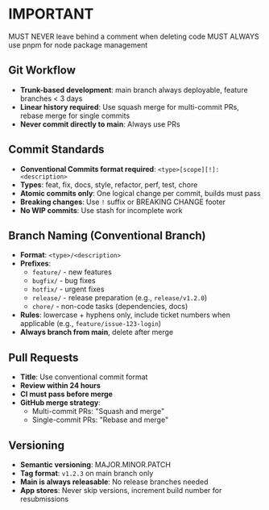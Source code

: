 # IMPORTANT
MUST NEVER leave behind a comment when deleting code
MUST ALWAYS use pnpm for node package management

## Git Workflow
- **Trunk-based development**: main branch always deployable, feature branches < 3 days
- **Linear history required**: Use squash merge for multi-commit PRs, rebase merge for single commits
- **Never commit directly to main**: Always use PRs

## Commit Standards
- **Conventional Commits format required**: `<type>[scope][!]: <description>`
- **Types**: feat, fix, docs, style, refactor, perf, test, chore
- **Atomic commits only**: One logical change per commit, builds must pass
- **Breaking changes**: Use `!` suffix or BREAKING CHANGE footer
- **No WIP commits**: Use stash for incomplete work

## Branch Naming (Conventional Branch)
- **Format**: `<type>/<description>`
- **Prefixes**:
  - `feature/` - new features
  - `bugfix/` - bug fixes
  - `hotfix/` - urgent fixes
  - `release/` - release preparation (e.g., `release/v1.2.0`)
  - `chore/` - non-code tasks (dependencies, docs)
- **Rules**: lowercase + hyphens only, include ticket numbers when applicable (e.g., `feature/issue-123-login`)
- **Always branch from main**, delete after merge

## Pull Requests
- **Title**: Use conventional commit format
- **Review within 24 hours**
- **CI must pass before merge**
- **GitHub merge strategy**:
  - Multi-commit PRs: "Squash and merge"
  - Single-commit PRs: "Rebase and merge"

## Versioning
- **Semantic versioning**: MAJOR.MINOR.PATCH
- **Tag format**: `v1.2.3` on main branch only
- **Main is always releasable**: No release branches needed
- **App stores**: Never skip versions, increment build number for resubmissions

